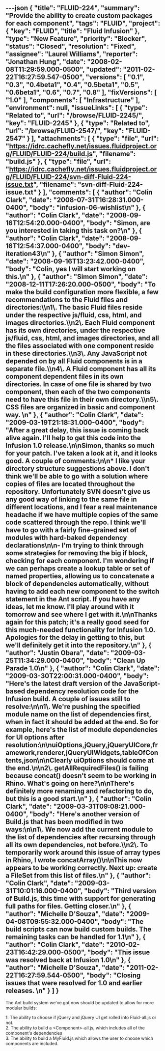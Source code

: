 ---json
{
  "title": "FLUID-224",
  "summary": "Provide the ability to create custom packages for each component",
  "tags": "FLUID",
  "project": {
    "key": "FLUID",
    "title": "Fluid Infusion"
  },
  "type": "New Feature",
  "priority": "Blocker",
  "status": "Closed",
  "resolution": "Fixed",
  "assignee": "Laurel Williams",
  "reporter": "Jonathan Hung",
  "date": "2008-02-08T11:29:59.000-0500",
  "updated": "2011-02-22T16:27:59.547-0500",
  "versions": [
    "0.1",
    "0.3",
    "0.4beta1",
    "0.4",
    "0.5beta1",
    "0.5",
    "0.6beta1",
    "0.6",
    "0.7",
    "0.8"
  ],
  "fixVersions": [
    "1.0"
  ],
  "components": [
    "Infrastructure"
  ],
  "environment": null,
  "issueLinks": [
    {
      "type": "Related to",
      "url": "/browse/FLUID-2245/",
      "key": "FLUID-2245"
    },
    {
      "type": "Related to",
      "url": "/browse/FLUID-2547/",
      "key": "FLUID-2547"
    }
  ],
  "attachments": [
    {
      "type": "file",
      "url": "https://idrc.cachefly.net/issues.fluidproject.org/FLUID/FLUID-224/build.js",
      "filename": "build.js"
    },
    {
      "type": "file",
      "url": "https://idrc.cachefly.net/issues.fluidproject.org/FLUID/FLUID-224/svn-diff-Fluid-224-issue.txt",
      "filename": "svn-diff-Fluid-224-issue.txt"
    }
  ],
  "comments": [
    {
      "author": "Colin Clark",
      "date": "2008-07-31T16:28:31.000-0400",
      "body": "infusion-06-wishlist\n"
    },
    {
      "author": "Colin Clark",
      "date": "2008-09-16T12:54:20.000-0400",
      "body": "Simon, are you interested in taking this task on?\n"
    },
    {
      "author": "Colin Clark",
      "date": "2008-09-16T12:54:37.000-0400",
      "body": "dev-iteration43\n"
    },
    {
      "author": "Simon Simon",
      "date": "2008-09-16T13:23:42.000-0400",
      "body": "Colin, yes I will start working on this.\n"
    },
    {
      "author": "Simon Simon",
      "date": "2008-12-11T17:26:20.000-0500",
      "body": "To make the build configuration more flexible, a few recommendations to the Fluid files and directories:\\\n1\\. The basic Fluid files reside under the respective js/fluid, css, html, and images directories.\\\n2\\. Each Fluid component has its own directories, under the respective js/fluid, css, html, and images directories, and all the files associated with one component reside in these directories.\\\n3\\. Any JavaScript not depended on by all Fluid components is in a separate file.\\\n4\\. A Fluid component has all its component dependent files in its own directories. In case of one file is shared by two component, then each of the two components need to have this file in their own directory.\\\n5\\. CSS files are organized in basic and component way.&#x20;\n"
    },
    {
      "author": "Colin Clark",
      "date": "2009-03-19T21:18:31.000-0400",
      "body": "After a great delay, this issue is coming back alive again. I'll help to get this code into the Infusion 1.0 release.\n\nSimon, thanks so much for your patch. I've taken a look at it, and it looks good. A couple of comments:\n\n* I like your directory structure suggestions above. I don't think we'll be able to go with a solution where copies of files are located throughout the repository. Unfortunately SVN doesn't give us any good way of linking to the same file in different locations, and I fear a real maintenance headache if we have multiple copies of the same code scattered through the repo. I think we'll have to go with a fairly fine-grained set of modules with hard-baked dependency declarations\n\n- I'm trying to think through some strategies for removing the big if block, checking for each component. I'm wondering if we can perhaps create a lookup table or set of named properties, allowing us to concatenate a block of dependencies automatically, without having to add each new component to the switch statement in the Ant script. If you have any ideas, let me know. I'll play around with it tomorrow and see where I get with it.\n\nThanks again for this patch; it's a really good seed for this much-needed functionality for Infusion 1.0. Apologies for the delay in getting to this, but we'll definitely get it into the repository.\n"
    },
    {
      "author": "Justin Obara",
      "date": "2009-03-25T11:34:29.000-0400",
      "body": "Clean Up Parade 1.0\n"
    },
    {
      "author": "Colin Clark",
      "date": "2009-03-30T22:00:31.000-0400",
      "body": "Here's the latest draft version of the JavaScript-based dependency resolution code for the Infusion build. A couple of issues still to resolve:\n\n1\\. We're pushing the specified module name on the list of dependencies first, when in fact it should be added at the end. So for example, here's the list of module dependencies for UI options after resolution:\n\nuiOptions,jQuery,jQueryUICore,framework,renderer,jQueryUIWidgets,tableOfContents,json\n\nClearly uiOptions should come at the end.\n\n2\\. getAllRequiredFiles() is failing because concat() doesn't seem to be working in Rhino. What's going on here?\n\nThere's definitely more renaming and refactoring to do, but this is a good start.\n"
    },
    {
      "author": "Colin Clark",
      "date": "2009-03-31T09:08:21.000-0400",
      "body": "Here's another version of Build.js that has been modified in two ways:\n\n1\\. We now add the current module to the list of dependencies after recursing through all its own dependencies, not before.\\\n2\\. To temporarily work around this issue of array types in Rhino, I wrote concatArray()\n\nThis now appears to be working correctly. Next up: create a FileSet from this list of files.\n"
    },
    {
      "author": "Colin Clark",
      "date": "2009-03-31T10:01:16.000-0400",
      "body": "Third version of Build.js, this time with support for generating full paths for files. Getting closer.\n"
    },
    {
      "author": "Michelle D'Souza",
      "date": "2009-04-08T09:55:32.000-0400",
      "body": "The build scripts can now build custom builds. The remaining tasks can be handled for 1.1\n"
    },
    {
      "author": "Colin Clark",
      "date": "2010-02-23T16:42:29.000-0500",
      "body": "This issue was resolved back at Infusion 1.0\n"
    },
    {
      "author": "Michelle D'Souza",
      "date": "2011-02-22T16:27:59.544-0500",
      "body": "Closing issues that were resolved for 1.0 and earlier releases.&#x20;\n"
    }
  ]
}
---
The Ant build system we've got now should be updated to allow for more modular builds:

1\. The ability to choose if jQuery and jQuery UI get rolled into Fluid-all.js or not.\
2\. The ability to build a \<Component>-all.js, which includes all of the component's dependencies\
3\. The ability to build a MyFluid.js which allows the user to choose which components are included.

        